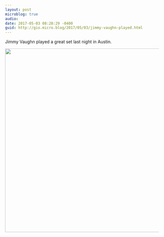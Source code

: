```yaml
---
layout: post
microblog: true
audio: 
date: 2017-05-03 08:28:29 -0400
guid: http://gio.micro.blog/2017/05/03/jimmy-vaughn-played.html
---
```

Jimmy Vaughn played a great set last night in Austin.


<img src="http://gio.micro.blog/uploads/2017/d162ae721f.jpg" width="600" height="600" style="height: auto" />
